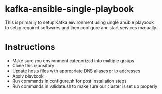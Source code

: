 # kafka-ansible-single-playbook

This is primarily to setup Kafka environment using single ansible playbook to setup required softwares and then configure and start services manually.

# Instructions

* Make sure you environment categorized into multiple groups
* Clone this repository
* Update hosts files with appropriate DNS aliases or ip addresses
* Apply playbook
* Run commands in configure.sh for post installation steps
* Run commands in validate.sh to make sure our cluster is set up properly

